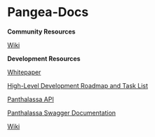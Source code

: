 # Pangea-Docs

**Community Resources**

[Wiki](https://github.com/Bit-Nation/Pangea-Docs/wiki)

**Development Resources**

[Whitepaper](https://docs.google.com/document/d/1lnbUKaCzy1F3yrI73bMoIOAqK9h5mwtwuA_1z9G2Cqg/edit)

[High-Level Development Roadmap and Task List](https://trello.com/b/rb43zuUn/bitnation-dev)

[Panthalassa API](https://github.com/Bit-Nation/BITNATION-Panthalassa/blob/master/api/api.go)

[Panthalassa Swagger Documentation](https://github.com/Bit-Nation/BITNATION-Panthalassa/blob/master/api/panthalassa.yaml)

[Wiki](https://github.com/Bit-Nation/Pangea-Docs/wiki)
